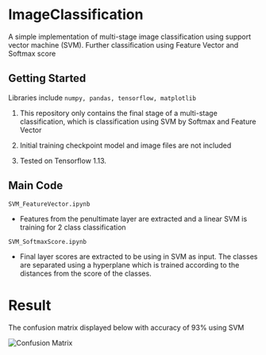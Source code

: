 # ImageClassification

A simple implementation of multi-stage image classification using support vector machine (SVM). Further classification using Feature Vector and Softmax score

## Getting Started

Libraries include ````numpy, pandas, tensorflow, matplotlib````

1. This repository only contains the final stage of a multi-stage classification, which is classification using SVM by Softmax and Feature Vector

2. Initial training checkpoint model and image files are not included

3. Tested on Tensorflow 1.13.

## Main Code

````SVM_FeatureVector.ipynb````

- Features from the penultimate layer are extracted and a linear SVM is training for 2 class classification

````SVM_SoftmaxScore.ipynb````

- Final layer scores are extracted to be using in SVM as input. The classes are separated using a hyperplane which is trained according to the distances from the score of the classes.

# Result 

The confusion matrix displayed below with accuracy of 93% using SVM

![Confusion Matrix](https://raw.githubusercontent.com/Prem95/ImageClassification/master/Screenshot%202019-05-22%20at%208.18.01%20PM.png)
